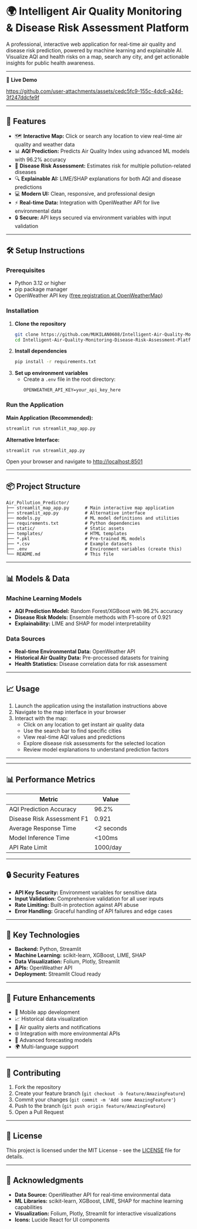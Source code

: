 # 🌍 Intelligent Air Quality Monitoring & Disease Risk Assessment Platform

A professional, interactive web application for real-time air quality and disease risk prediction, powered by machine learning and explainable AI. Visualize AQI and health risks on a map, search any city, and get actionable insights for public health awareness.

---

🎥 **Live Demo**


https://github.com/user-attachments/assets/cedc5fc9-155c-4dc6-a24d-3f247ddcfe9f




---

## 🚀 Features

- 🗺️ **Interactive Map:** Click or search any location to view real-time air quality and weather data
- 📊 **AQI Prediction:** Predicts Air Quality Index using advanced ML models with 96.2% accuracy
- 🏥 **Disease Risk Assessment:** Estimates risk for multiple pollution-related diseases
- 🔍 **Explainable AI:** LIME/SHAP explanations for both AQI and disease predictions
- 💻 **Modern UI:** Clean, responsive, and professional design
- ⚡ **Real-time Data:** Integration with OpenWeather API for live environmental data
- 🔒 **Secure:** API keys secured via environment variables with input validation

---

## 🛠️ Setup Instructions

### Prerequisites
- Python 3.12 or higher
- pip package manager
- OpenWeather API key ([free registration at OpenWeatherMap](https://openweathermap.org/appid))

### Installation

1. **Clone the repository**
   ```bash
   git clone https://github.com/MUKILAN0608/Intelligent-Air-Quality-Monitoring-Disease-Risk-Assessment-Platform.git
   cd Intelligent-Air-Quality-Monitoring-Disease-Risk-Assessment-Platform
   ```
2. **Install dependencies**
   ```bash
   pip install -r requirements.txt
   ```
3. **Set up environment variables**
   - Create a `.env` file in the root directory:
     ```env
     OPENWEATHER_API_KEY=your_api_key_here
     ```

### Run the Application

**Main Application (Recommended):**
```bash
streamlit run streamlit_map_app.py
```

**Alternative Interface:**
```bash
streamlit run streamlit_app.py
```

Open your browser and navigate to [http://localhost:8501](http://localhost:8501)

---

## 📦 Project Structure

```
Air_Pollution_Predictor/
├── streamlit_map_app.py      # Main interactive map application
├── streamlit_app.py          # Alternative interface
├── models.py                 # ML model definitions and utilities
├── requirements.txt          # Python dependencies
├── static/                   # Static assets
├── templates/                # HTML templates
├── *.pkl                     # Pre-trained ML models
├── *.csv                     # Example datasets
├── .env                      # Environment variables (create this)
└── README.md                 # This file
```

---

## 📊 Models & Data

### Machine Learning Models
- **AQI Prediction Model:** Random Forest/XGBoost with 96.2% accuracy
- **Disease Risk Models:** Ensemble methods with F1-score of 0.921
- **Explainability:** LIME and SHAP for model interpretability

### Data Sources
- **Real-time Environmental Data:** OpenWeather API
- **Historical Air Quality Data:** Pre-processed datasets for training
- **Health Statistics:** Disease correlation data for risk assessment

---

## 📈 Usage

1. Launch the application using the installation instructions above
2. Navigate to the map interface in your browser
3. Interact with the map:
   - Click on any location to get instant air quality data
   - Use the search bar to find specific cities
   - View real-time AQI values and predictions
   - Explore disease risk assessments for the selected location
   - Review model explanations to understand prediction factors

---



---

## 📊 Performance Metrics

| Metric                        | Value      |
|-------------------------------|------------|
| AQI Prediction Accuracy       | 96.2%      |
| Disease Risk Assessment F1    | 0.921      |
| Average Response Time         | <2 seconds |
| Model Inference Time          | <100ms     |
| API Rate Limit                | 1000/day   |

---

## 🔒 Security Features
- **API Key Security:** Environment variables for sensitive data
- **Input Validation:** Comprehensive validation for all user inputs
- **Rate Limiting:** Built-in protection against API abuse
- **Error Handling:** Graceful handling of API failures and edge cases

---

## 🌟 Key Technologies
- **Backend:** Python, Streamlit
- **Machine Learning:** scikit-learn, XGBoost, LIME, SHAP
- **Data Visualization:** Folium, Plotly, Streamlit
- **APIs:** OpenWeather API
- **Deployment:** Streamlit Cloud ready

---

## 🚀 Future Enhancements
- 📱 Mobile app development
- 📈 Historical data visualization
- 🚨 Air quality alerts and notifications
- 🌐 Integration with more environmental APIs
- 🔮 Advanced forecasting models
- 🌍 Multi-language support

---

## 🤝 Contributing

1. Fork the repository
2. Create your feature branch (`git checkout -b feature/AmazingFeature`)
3. Commit your changes (`git commit -m 'Add some AmazingFeature'`)
4. Push to the branch (`git push origin feature/AmazingFeature`)
5. Open a Pull Request

---

## 📄 License
This project is licensed under the MIT License - see the [LICENSE](LICENSE) file for details.

---

## 🙏 Acknowledgments
- **Data Source:** OpenWeather API for real-time environmental data
- **ML Libraries:** scikit-learn, XGBoost, LIME, SHAP for machine learning capabilities
- **Visualization:** Folium, Plotly, Streamlit for interactive visualizations
- **Icons:** Lucide React for UI components
